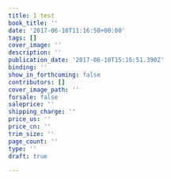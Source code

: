 ```yaml
---
title: 1 test
book_title: ''
date: '2017-06-10T11:16:50+00:00'
tags: []
cover_image: ''
description: ''
publication_date: '2017-06-10T15:16:51.390Z'
binding: ''
show_in_forthcoming: false
contributors: []
cover_image_path: ''
forsale: false
saleprice: ''
shipping_charge: ''
price_us: ''
price_cn: ''
trim_size: ''
page_count: ''
type: ''
draft: true

---
```

